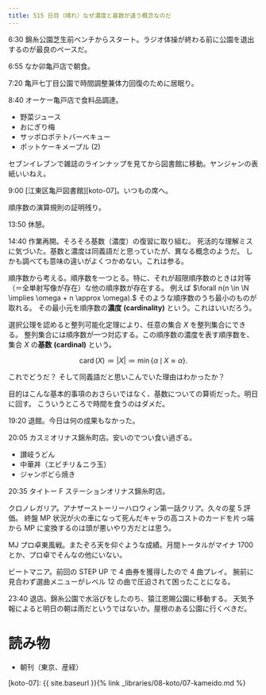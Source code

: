 ```yaml
---
title: 515 日目（晴れ）なぜ濃度と基数が違う概念なのだ
---
```


6:30 錦糸公園芝生前ベンチからスタート。ラジオ体操が終わる前に公園を退出するのが最良のペースだ。

6:55 なか卯亀戸店で朝食。

7:20 亀戸七丁目公園で時間調整兼体力回復のために居眠り。

8:40 オーケー亀戸店で食料品調達。
* 野菜ジュース
* おにぎり梅
* サッポロポテトバーベキュー
* ポットケーキメープル (2)

セブンイレブンで雑誌のラインナップを見てから図書館に移動。ヤンジャンの表紙いいねえ。

9:00 [江東区亀戸図書館][koto-07]。いつもの席へ。

順序数の演算規則の証明残り。

13:50 休憩。

14:40 作業再開。そろそろ基数（濃度）の復習に取り組む。
死活的な理解ミスに気づいた。基数と濃度は同義語だと思っていたが、異なる概念のようだ。
しかも調べても意味の違いがよくつかめない。これは参る。

順序数から考える。順序数を一つとる。特に、それが超限順序数のときは対等（＝全単射写像が存在）な他の順序数が存在する。
例えば $\forall n(n \in \N \implies \omega + n \approx \omega).$
そのような順序数のうち最小のものが取れる。
その最小元を順序数の**濃度** **(cardinality)** という。これはいいだろう。

選択公理を認めると整列可能化定理により、任意の集合 $X$ を整列集合にできる。
整列集合には順序数が一つ対応する。この順序数の濃度を表す順序数を、集合 $X$ の**基数** **(cardinal)** という。

$$
\operatorname{card}(X) \coloneqq \lvert X\rvert \coloneqq \min\{\alpha \,\mid\, X \approx \alpha\}.
$$

これでどうだ？ そして同義語だと思いこんでいた理由はわかったか？

目的はこんな基本的事項のおさらいではなく、基数についての算術だった。明日に回す。
こういうところで時間を食うのはダメだ。

19:20 退館。今日は何の成果もなかった。

20:05 カスミオリナス錦糸町店。安いのでつい食い過ぎる。
* 讃岐うどん
* 中華丼（エビチリ＆ニラ玉）
* ジャンボどら焼き

20:35 タイトー F ステーションオリナス錦糸町店。

クロノレガリア。アナザーストーリーハロウィン第一話クリア。久々の星 5 評価。
終盤 MP 状況が火の車になって死んだキャラの高コストのカードを片っ端から MP に変換するのは頭が悪いやり方だとは思う。

MJ プロ卓東風戦。またぞろ天を仰ぐような成績。月間トータルがマイナ 1700 とか、プロ卓でそんなの他にいない。

ビートマニア。前回の STEP UP で 4 曲券を獲得したので 4 曲プレイ。
腕前に見合わず選曲メニューがレベル 12 の曲で圧迫されて困ったことになる。

23:40 退店。錦糸公園で水浴びをしたのち、猿江恩賜公園に移動する。
天気予報によると明日の朝は雨だというではないか。屋根のある公園に行くべきだ。

# 読み物

* 朝刊（東京、産経）

[koto-07]: {{ site.baseurl }}{% link _libraries/08-koto/07-kameido.md %}
